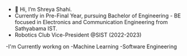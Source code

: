 - 👋 Hi, I’m Shreya Shahi.
- Currently in Pre-Final Year, pursuing Bachelor of Engineering - BE focused in Electronics and Communication Engineering from Sathyabama IST.
- Robotics Club Vice-President @SIST (2022-2023) 


 -I'm Currently workng on
-Machine Learning
-Software Engineering


<!---
itsshreyashahi/itsshreyashahi is a ✨ special ✨ repository because its `README.md` (this file) appears on your GitHub profile.
You can click the Preview link to take a look at your changes.
--->
